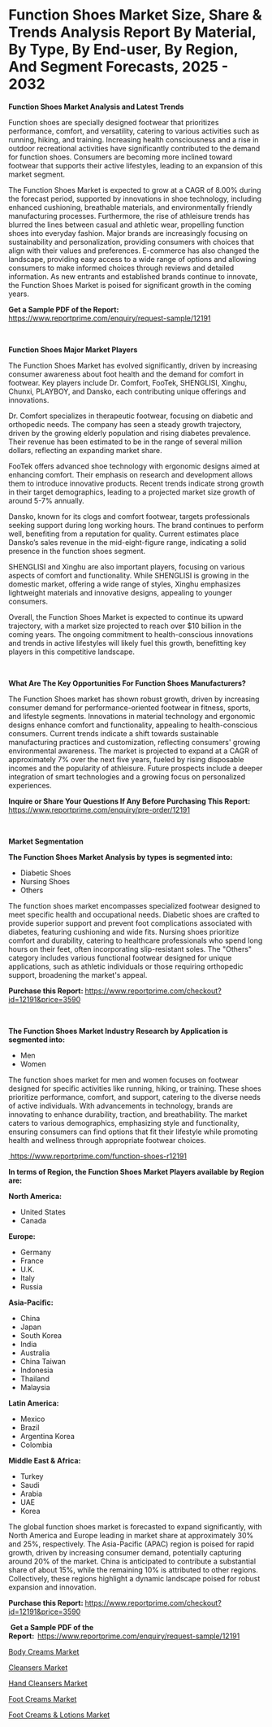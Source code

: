 <p><h1>Function Shoes Market Size, Share & Trends Analysis Report By Material, By Type, By End-user, By Region, And Segment Forecasts, 2025 - 2032</h1></p><p><strong>Function Shoes Market Analysis and Latest Trends</strong></p>
<p><p>Function shoes are specially designed footwear that prioritizes performance, comfort, and versatility, catering to various activities such as running, hiking, and training. Increasing health consciousness and a rise in outdoor recreational activities have significantly contributed to the demand for function shoes. Consumers are becoming more inclined toward footwear that supports their active lifestyles, leading to an expansion of this market segment.</p><p>The Function Shoes Market is expected to grow at a CAGR of 8.00% during the forecast period, supported by innovations in shoe technology, including enhanced cushioning, breathable materials, and environmentally friendly manufacturing processes. Furthermore, the rise of athleisure trends has blurred the lines between casual and athletic wear, propelling function shoes into everyday fashion. Major brands are increasingly focusing on sustainability and personalization, providing consumers with choices that align with their values and preferences. E-commerce has also changed the landscape, providing easy access to a wide range of options and allowing consumers to make informed choices through reviews and detailed information. As new entrants and established brands continue to innovate, the Function Shoes Market is poised for significant growth in the coming years.</p></p>
<p><strong>Get a Sample PDF of the Report:&nbsp;</strong> <a href="https://www.reportprime.com/enquiry/request-sample/12191?utm_campaign=1131&utm_medium=2&utm_source=Github&utm_content=ia&utm_term=18032025&utm_id=function-shoes">https://www.reportprime.com/enquiry/request-sample/12191</a></p>
<p>&nbsp;</p>
<p><strong>Function Shoes Major Market Players</strong></p>
<p><p>The Function Shoes Market has evolved significantly, driven by increasing consumer awareness about foot health and the demand for comfort in footwear. Key players include Dr. Comfort, FooTek, SHENGLISI, Xinghu, Chunxi, PLAYBOY, and Dansko, each contributing unique offerings and innovations.</p><p>Dr. Comfort specializes in therapeutic footwear, focusing on diabetic and orthopedic needs. The company has seen a steady growth trajectory, driven by the growing elderly population and rising diabetes prevalence. Their revenue has been estimated to be in the range of several million dollars, reflecting an expanding market share.</p><p>FooTek offers advanced shoe technology with ergonomic designs aimed at enhancing comfort. Their emphasis on research and development allows them to introduce innovative products. Recent trends indicate strong growth in their target demographics, leading to a projected market size growth of around 5-7% annually.</p><p>Dansko, known for its clogs and comfort footwear, targets professionals seeking support during long working hours. The brand continues to perform well, benefiting from a reputation for quality. Current estimates place Dansko’s sales revenue in the mid-eight-figure range, indicating a solid presence in the function shoes segment.</p><p>SHENGLISI and Xinghu are also important players, focusing on various aspects of comfort and functionality. While SHENGLISI is growing in the domestic market, offering a wide range of styles, Xinghu emphasizes lightweight materials and innovative designs, appealing to younger consumers.</p><p>Overall, the Function Shoes Market is expected to continue its upward trajectory, with a market size projected to reach over $10 billion in the coming years. The ongoing commitment to health-conscious innovations and trends in active lifestyles will likely fuel this growth, benefitting key players in this competitive landscape.</p></p>
<p>&nbsp;</p>
<p><strong>What Are The Key Opportunities For Function Shoes Manufacturers?</strong></p>
<p><p>The Function Shoes market has shown robust growth, driven by increasing consumer demand for performance-oriented footwear in fitness, sports, and lifestyle segments. Innovations in material technology and ergonomic designs enhance comfort and functionality, appealing to health-conscious consumers. Current trends indicate a shift towards sustainable manufacturing practices and customization, reflecting consumers' growing environmental awareness. The market is projected to expand at a CAGR of approximately 7% over the next five years, fueled by rising disposable incomes and the popularity of athleisure. Future prospects include a deeper integration of smart technologies and a growing focus on personalized experiences.</p></p>
<p><strong>Inquire or Share Your Questions If Any Before Purchasing This Report:</strong> <a href="https://www.reportprime.com/enquiry/pre-order/12191?utm_campaign=1131&utm_medium=2&utm_source=Github&utm_content=ia&utm_term=18032025&utm_id=function-shoes">https://www.reportprime.com/enquiry/pre-order/12191</a></p>
<p>&nbsp;</p>
<p><strong>Market Segmentation</strong></p>
<p><strong>The Function Shoes Market Analysis by types is segmented into:</strong></p>
<p><ul><li>Diabetic Shoes</li><li>Nursing Shoes</li><li>Others</li></ul></p>
<p><p>The function shoes market encompasses specialized footwear designed to meet specific health and occupational needs. Diabetic shoes are crafted to provide superior support and prevent foot complications associated with diabetes, featuring cushioning and wide fits. Nursing shoes prioritize comfort and durability, catering to healthcare professionals who spend long hours on their feet, often incorporating slip-resistant soles. The "Others" category includes various functional footwear designed for unique applications, such as athletic individuals or those requiring orthopedic support, broadening the market's appeal.</p></p>
<p><strong>Purchase this Report:&nbsp;</strong><a href="https://www.reportprime.com/checkout?id=12191&price=3590&utm_campaign=1131&utm_medium=2&utm_source=Github&utm_content=ia&utm_term=18032025&utm_id=function-shoes">https://www.reportprime.com/checkout?id=12191&price=3590</a></p>
<p>&nbsp;</p>
<p><strong>The Function Shoes Market Industry Research by Application is segmented into:</strong></p>
<p><ul><li>Men</li><li>Women</li></ul></p>
<p><p>The function shoes market for men and women focuses on footwear designed for specific activities like running, hiking, or training. These shoes prioritize performance, comfort, and support, catering to the diverse needs of active individuals. With advancements in technology, brands are innovating to enhance durability, traction, and breathability. The market caters to various demographics, emphasizing style and functionality, ensuring consumers can find options that fit their lifestyle while promoting health and wellness through appropriate footwear choices.</p></p>
<p><a href="https://www.reportprime.com/function-shoes-r12191?utm_campaign=1131&utm_medium=2&utm_source=Github&utm_content=ia&utm_term=18032025&utm_id=function-shoes">&nbsp;https://www.reportprime.com/function-shoes-r12191</a></p>
<p><strong>In terms of Region, the Function Shoes Market Players available by Region are:</strong></p>
<p>
    <p> <strong> North America: </strong>
        <ul>
            <li>United States</li>
            <li>Canada</li>
        </ul>
        </p> 
    <p> <strong> Europe: </strong>
        <ul>
            <li>Germany</li>
            <li>France</li>
            <li>U.K.</li>
            <li>Italy</li>
            <li>Russia</li>
        </ul>
        </p> 
    <p> <strong> Asia-Pacific: </strong>
        <ul>
            <li>China</li>
            <li>Japan</li>
            <li>South Korea</li>
            <li>India</li>
            <li>Australia</li>
            <li>China Taiwan</li>
            <li>Indonesia</li>
            <li>Thailand</li>
            <li>Malaysia</li>
        </ul>
        </p> 
    <p> <strong> Latin America: </strong>
        <ul>
            <li>Mexico</li>
            <li>Brazil</li>
            <li>Argentina Korea</li>
            <li>Colombia</li>
        </ul>
        </p> 
    <p> <strong> Middle East & Africa: </strong>
        <ul>
            <li>Turkey</li>
            <li>Saudi</li>
            <li>Arabia</li>
            <li>UAE</li>
            <li>Korea</li>
        </ul>
    </p>
    </p>
<p><p>The global function shoes market is forecasted to expand significantly, with North America and Europe leading in market share at approximately 30% and 25%, respectively. The Asia-Pacific (APAC) region is poised for rapid growth, driven by increasing consumer demand, potentially capturing around 20% of the market. China is anticipated to contribute a substantial share of about 15%, while the remaining 10% is attributed to other regions. Collectively, these regions highlight a dynamic landscape poised for robust expansion and innovation.</p></p>
<p><strong>Purchase this Report: </strong><a href="https://www.reportprime.com/checkout?id=12191&price=3590&utm_campaign=1131&utm_medium=2&utm_source=Github&utm_content=ia&utm_term=18032025&utm_id=function-shoes">https://www.reportprime.com/checkout?id=12191&price=3590</a></p>
<p>&nbsp;<strong>Get a Sample PDF of the Report:&nbsp;&nbsp;</strong><a href="https://www.reportprime.com/enquiry/request-sample/12191?utm_campaign=1131&utm_medium=2&utm_source=Github&utm_content=ia&utm_term=18032025&utm_id=function-shoes">https://www.reportprime.com/enquiry/request-sample/12191</a></p>
<p><strong></strong></p>
<p><p><a href="https://github.com/firdwsermald/Market-Research-Report-List-1/blob/main/body-creams-market.md?utm_campaign=1131&utm_medium=2&utm_source=Github&utm_content=ia&utm_term=18032025&utm_id=function-shoes">Body Creams Market</a></p><p><a href="https://github.com/wilzeryammy/Market-Research-Report-List-1/blob/main/cleansers-market.md?utm_campaign=1131&utm_medium=2&utm_source=Github&utm_content=ia&utm_term=18032025&utm_id=function-shoes">Cleansers Market</a></p><p><a href="https://github.com/leptouwrites/Market-Research-Report-List-1/blob/main/hand-cleansers-market.md?utm_campaign=1131&utm_medium=2&utm_source=Github&utm_content=ia&utm_term=18032025&utm_id=function-shoes">Hand Cleansers Market</a></p><p><a href="https://github.com/etapaqanee/Market-Research-Report-List-1/blob/main/foot-creams-market.md?utm_campaign=1131&utm_medium=2&utm_source=Github&utm_content=ia&utm_term=18032025&utm_id=function-shoes">Foot Creams Market</a></p><p><a href="https://github.com/sphaabrose/Market-Research-Report-List-1/blob/main/foot-creams-lotions-market.md?utm_campaign=1131&utm_medium=2&utm_source=Github&utm_content=ia&utm_term=18032025&utm_id=function-shoes">Foot Creams & Lotions Market</a></p></p>